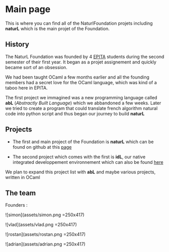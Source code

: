 # Main page

This is where you can find all of the NaturlFoundation projets including **naturL** which is the main projet of the Foundation.


## History 

The NaturL Foundation was founded by 4 [EPITA](http://epita.fr) students during the second semester of their first year. It began as a projet assignement and quickly became sort of an obsession. 

We had been taught OCaml a few months earlier and all the founding members had a secret love for the OCaml language, which was kind of a taboo here in EPITA.

The first project we immagined was a new programming language called **abL** (*Abstractly Built Language*) which we abbandoned a few weeks. Later we tried to create a program that could translate french algorithm natural code into python script and thus began our journey to build **naturL**


## Projects

* The first and main project of the Foundation is **naturL** which can be found on github at this [page](https://github.com/TheNaturLFoundation/naturL "page")

* The second project which comes with the first is **idL**, our native integrated developpement environnement which can also be found [here](https://github.com/TheNaturLFoundation/idL)

We plan to expand this project list with **abL** and maybe various projects, written in OCaml

## The team 

Founders : 

![simon](assets/simon.png =250x417)

![vlad](assets/vlad.png =250x417)

![rostan](assets/rostan.png  =250x417)

![adrian](assets/adrian.png =250x417)

